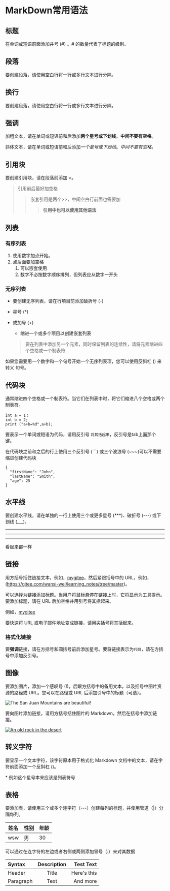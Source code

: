 # MarkDown常用语法

## 标题

在单词或短语前面添加井号 (#) 。# 的数量代表了标题的级别。

## 段落

要创建段落，请使用空白行将一行或多行文本进行分隔。

## 换行

要创建段落，请使用空白行将一行或多行文本进行分隔。

## 强调

加粗文本，请在单词或短语前和后添加**两个星号或下划线**。__中间不要有空格__。

斜体文本，请在单词或短语前和后添加*一个星号或下划线*。_中间不要有空格_。

## 引用块

要创建引用块，请在段落前添加 >。

>引用前后最好加空格
>
>>嵌套引用是两个>>，中间空白行前面也需要加
>>>**引用中也可以使用其他语法**

## 列表

### 有序列表

1. 使用数字加点开始。
2. 点后面要加空格
   1. 可以嵌套使用
   3. 数字不必按数字顺序排列，但列表应从数字一开头

### 无序列表

- 要创建无序列表，请在行项目前添加破折号 (-)
* 星号 (*) 
+ 或加号 (+)
   - 缩进一个或多个项目以创建嵌套列表

    >要在列表中添加另一个元素，同时保留列表的连续性，请将元素缩进四个空格或一个制表符

如果您需要用一个数字和一个句号开始一个无序列表项，您可以使用反斜杠 (\) 来 转义 句号。

## 代码块

通常缩进四个空格或一个制表符。当它们在列表中时，将它们缩进八个空格或两个制表符。

    int a = 1；
    int b = 2;
    print ("a+b=%d",a+b);

要表示一个单词或短语为代码，请用反引号 `将其括起来`，反引号是tab上面那个键。

在代码块之前和之后的行上使用三个反引号 (```) 或三个波浪号 (~~~)可以不需要缩进创建代码块

```
{
  "firstName": "John",
  "lastName": "Smith",
  "age": 25
}
```

## 水平线

要创建水平线，请在单独的一行上使用三个或更多星号 (***)、破折号 (---) 或下划线 (___)。

***

___

----

看起来都一样

## 链接

用方括号括住链接文本，例如，[mygitee](https://gitee.com/wansi-wei/learning_notes/tree/master)，然后紧跟括号中的 URL，例如，(https://gitee.com/wansi-wei/learning_notes/tree/master)。

可以选择为链接添加标题。当用户将鼠标悬停在链接上时，它将显示为工具提示。要添加标题，请在 URL 后加空格并用引号将其括起来。

例如，[mygitee](https://gitee.com/wansi-wei/learning_notes/tree/master "my lerning notes")

要快速将 URL 或电子邮件地址变成链接，请用尖括号将其括起来。

### 格式化链接

要**强调**链接，请在方括号和圆括号前后添加星号。要将链接表示为`代码`，请在方括号中添加反引号。

## 图像

要添加图片，添加一个感叹号 (!)，后跟方括号中的备用文本，以及括号中图片资源的路径或 URL。您可以在路径或 URL 后添加引号中的标题（可选）。

![The San Juan Mountains are beautiful!](/assets/images/san-juan-mountains.jpg "San Juan Mountains")

要向图片添加链接，请用方括号括住图片的 Markdown，然后在括号中添加链接。

[![An old rock in the desert](/attachments/tutorial-basics/shiprock.jpg)](https://mdg.imgix.net/assets/images/shiprock.jpg)

## 转义字符

要显示一个文本字符，该字符原本用于格式化 Markdown 文档中的文本，请在字符前面添加一个反斜杠 ()。

\* 例如这个星号本来应该是列表符号

## 表格

要添加表，请使用三个或多个连字符（---）创建每列的标题，并使用管道（|）分隔每列。

| 姓名 | 性别 | 年龄 |
| --- | --- | --- |
|wsw | 男 | 30|

可以通过在连字符的左边或者右侧或两侧添加冒号（:）来对其数据

| Syntax      | Description | Test Text     |
| :---        |    :----:   |          ---: |
| Header      | Title       | Here's this   |
| Paragraph   | Text        | And more      |
